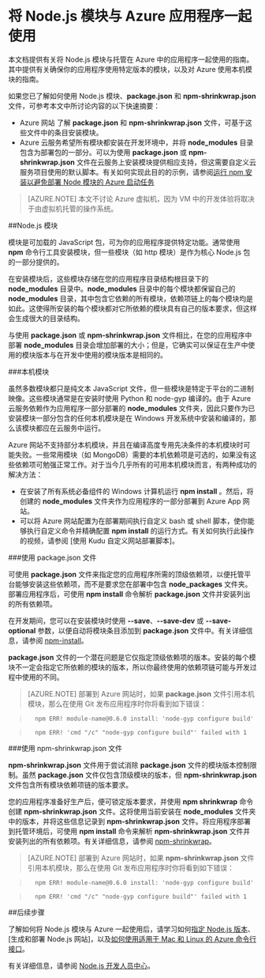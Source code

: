 <properties
	pageTitle="使用 Node.js 模块"
	description="了解如何在使用 Azure 网站或云服务的同时使用 Node.js 模块。" 
	services=""
	documentationCenter="nodejs"
	authors="rmcmurray"
	manager="wpickett"
	editor=""/>  


<tags
	ms.service="multiple"
	ms.workload="na"
	ms.tgt_pltfrm="na"
	ms.devlang="nodejs"
	ms.topic="article"
	ms.date="08/11/2016"
	wacn.date="11/21/2016"
	ms.author="robmcm"/>



# 将 Node.js 模块与 Azure 应用程序一起使用

本文档提供有关将 Node.js 模块与托管在 Azure 中的应用程序一起使用的指南。其中提供有关确保你的应用程序使用特定版本的模块，以及对 Azure 使用本机模块的指南。

如果您已了解如何使用 Node.js 模块、**package.json** 和 **npm-shrinkwrap.json** 文件，可参考本文中所讨论内容的以下快速摘要：

* Azure 网站 了解 **package.json** 和 **npm-shrinkwrap.json** 文件，可基于这些文件中的条目安装模块。
* Azure 云服务希望所有模块都安装在开发环境中，并将 **node\_modules** 目录包含为部署包的一部分。可以为使用 **package.json** 或 **npm-shrinkwrap.json** 文件在云服务上安装模块提供相应支持，但这需要自定义云服务项目使用的默认脚本。有关如何实现此目的的示例，请参阅[运行 npm 安装以避免部署 Node 模块的 Azure 启动任务](https://github.com/woloski/nodeonazure-blog/blob/master/articles/startup-task-to-run-npm-in-azure.markdown)

> [AZURE.NOTE] 本文不讨论 Azure 虚拟机，因为 VM 中的开发体验将取决于由虚拟机托管的操作系统。

##Node.js 模块

模块是可加载的 JavaScript 包，可为你的应用程序提供特定功能。通常使用 **npm** 命令行工具安装模块，但一些模块（如 http 模块）是作为核心 Node.js 包的一部分提供的。

在安装模块后，这些模块存储在您的应用程序目录结构根目录下的 **node\_modules** 目录中。**node\_modules** 目录中的每个模块都保留自己的 **node\_modules** 目录，其中包含它依赖的所有模块，依赖项链上的每个模块均是如此。这使得所安装的每个模块都对它所依赖的模块具有自己的版本要求，但这样会生成很大的目录结构。

与使用 **package.json** 或 **npm-shrinkwrap.json** 文件相比，在您的应用程序中部署 **node\_modules** 目录会增加部署的大小；但是，它确实可以保证在生产中使用的模块版本与在开发中使用的模块版本是相同的。

###本机模块

虽然多数模块都只是纯文本 JavaScript 文件，但一些模块是特定于平台的二进制映像。这些模块通常是在安装时使用 Python 和 node-gyp 编译的。由于 Azure 云服务依赖作为应用程序一部分部署的 **node\_modules** 文件夹，因此只要作为已安装模块一部分包含的任何本机模块是在 Windows 开发系统中安装和编译的，那么该模块都应在云服务中运行。

Azure 网站不支持部分本机模块，并且在编译高度专用先决条件的本机模块时可能失败。一些常用模块（如 MongoDB）需要的本机依赖项是可选的，如果没有这些依赖项可勉强正常工作。对于当今几乎所有的可用本机模块而言，有两种成功的解决方法：

* 在安装了所有系统必备组件的 Windows 计算机运行 **npm install** 。然后，将创建的 **node\_modules** 文件夹作为应用程序的一部分部署到 Azure App 网站。
* 可以将 Azure 网站配置为在部署期间执行自定义 bash 或 shell 脚本，使你能够执行自定义命令并精确配置 **npm install** 的运行方式。有关如何执行此操作的视频，请参阅 [使用 Kudu 自定义网站部署脚本]。

###使用 package.json 文件

可使用 **package.json** 文件来指定您的应用程序所需的顶级依赖项，以便托管平台能够安装这些依赖项，而不是要求您在部署中包含 **node\_packages** 文件夹。部署应用程序后，可使用 **npm install** 命令解析 **package.json** 文件并安装列出的所有依赖项。

在开发期间，您可以在安装模块时使用 **--save**、**--save-dev** 或 **--save-optional** 参数，以便自动将模块条目添加到 **package.json** 文件中。有关详细信息，请参阅 [npm-install](https://docs.npmjs.com/cli/install)。

**package.json** 文件的一个潜在问题是它仅指定顶级依赖项的版本。安装的每个模块不一定会指定它所依赖的模块的版本，所以你最终使用的依赖项链可能与开发过程中使用的不同。

> [AZURE.NOTE]
部署到 Azure 网站时，如果 <b>package.json</b> 文件引用本机模块，那么在使用 Git 发布应用程序时你将看到如下错误：

>		npm ERR! module-name@0.6.0 install: 'node-gyp configure build'

>		npm ERR! 'cmd "/c" "node-gyp configure build"' failed with 1


###使用 npm-shrinkwrap.json 文件

**npm-shrinkwrap.json** 文件用于尝试消除 **package.json** 文件的模块版本控制限制。虽然 **package.json** 文件仅包含顶级模块的版本，但 **npm-shrinkwrap.json** 文件包含所有模块依赖项链的版本要求。

您的应用程序准备好生产后，便可锁定版本要求，并使用 **npm shrinkwrap** 命令创建 **npm-shrinkwrap.json** 文件。这将使用当前安装在 **node\_modules** 文件夹中的版本，并将这些信息记录到 **npm-shrinkwrap.json** 文件。将应用程序部署到托管环境后，可使用 **npm install** 命令来解析 **npm-shrinkwrap.json** 文件并安装列出的所有依赖项。有关详细信息，请参阅 [npm-shrinkwrap](https://docs.npmjs.com/cli/shrinkwrap)。

> [AZURE.NOTE]
部署到 Azure 网站时，如果 <b>npm-shrinkwrap.json</b> 文件引用本机模块，那么在使用 Git 发布应用程序时你将看到如下错误：

>		npm ERR! module-name@0.6.0 install: 'node-gyp configure build'

>		npm ERR! 'cmd "/c" "node-gyp configure build"' failed with 1


##后续步骤

了解如何将 Node.js 模块与 Azure 一起使用后，请学习如何[指定 Node.js 版本]、[生成和部署 Node.js 网站]，以及[如何使用适用于 Mac 和 Linux 的 Azure 命令行接口]。

有关详细信息，请参阅 [Node.js 开发人员中心](/develop/nodejs/)。

[指定 Node.js 版本]: /documentation/articles/nodejs-specify-node-version-azure-apps/
[如何使用适用于 Mac 和 Linux 的 Azure 命令行接口]: /documentation/articles/xplat-cli-install/
[build and deploy a Node.js web Site]: /documentation/articles/web-sites-nodejs-develop-deploy-mac/
[Node.js Web Application with Storage on MongoDB (MongoLab)]: /documentation/articles/store-mongolab-web-sites-nodejs-store-data-mongodb/
[Build and deploy a Node.js application to an Azure Cloud Service]: /documentation/articles/cloud-services-nodejs-develop-deploy-app/

<!---HONumber=Mooncake_1114_2016-->